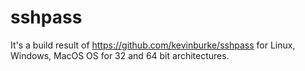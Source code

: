 # sshpass

It's a build result of https://github.com/kevinburke/sshpass for Linux, Windows, MacOS OS for 32 and 64 bit architectures. 
